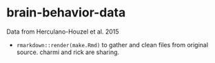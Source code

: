 # brain-behavior-data

Data from Herculano-Houzel et al. 2015

- `rmarkdown::render(make.Rmd)` to gather and clean files from original source.
charmi and rick are sharing.

